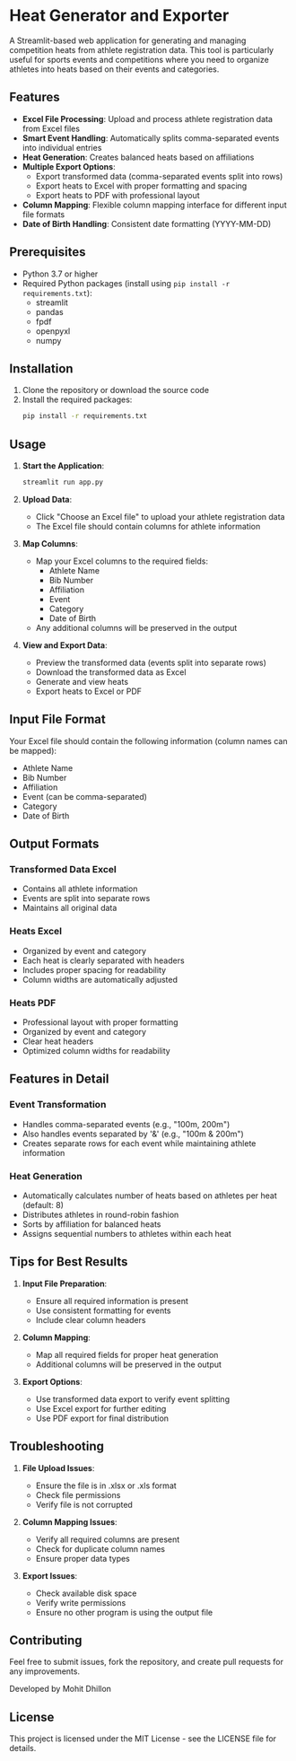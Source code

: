 # Heat Generator and Exporter

A Streamlit-based web application for generating and managing competition heats from athlete registration data. This tool is particularly useful for sports events and competitions where you need to organize athletes into heats based on their events and categories.

## Features

- **Excel File Processing**: Upload and process athlete registration data from Excel files
- **Smart Event Handling**: Automatically splits comma-separated events into individual entries
- **Heat Generation**: Creates balanced heats based on affiliations
- **Multiple Export Options**:
  - Export transformed data (comma-separated events split into rows)
  - Export heats to Excel with proper formatting and spacing
  - Export heats to PDF with professional layout
- **Column Mapping**: Flexible column mapping interface for different input file formats
- **Date of Birth Handling**: Consistent date formatting (YYYY-MM-DD)

## Prerequisites

- Python 3.7 or higher
- Required Python packages (install using `pip install -r requirements.txt`):
  - streamlit
  - pandas
  - fpdf
  - openpyxl
  - numpy

## Installation

1. Clone the repository or download the source code
2. Install the required packages:
   ```bash
   pip install -r requirements.txt
   ```

## Usage

1. **Start the Application**:
   ```bash
   streamlit run app.py
   ```

2. **Upload Data**:
   - Click "Choose an Excel file" to upload your athlete registration data
   - The Excel file should contain columns for athlete information

3. **Map Columns**:
   - Map your Excel columns to the required fields:
     - Athlete Name
     - Bib Number
     - Affiliation
     - Event
     - Category
     - Date of Birth
   - Any additional columns will be preserved in the output

4. **View and Export Data**:
   - Preview the transformed data (events split into separate rows)
   - Download the transformed data as Excel
   - Generate and view heats
   - Export heats to Excel or PDF

## Input File Format

Your Excel file should contain the following information (column names can be mapped):
- Athlete Name
- Bib Number
- Affiliation
- Event (can be comma-separated)
- Category
- Date of Birth

## Output Formats

### Transformed Data Excel
- Contains all athlete information
- Events are split into separate rows
- Maintains all original data

### Heats Excel
- Organized by event and category
- Each heat is clearly separated with headers
- Includes proper spacing for readability
- Column widths are automatically adjusted

### Heats PDF
- Professional layout with proper formatting
- Organized by event and category
- Clear heat headers
- Optimized column widths for readability

## Features in Detail

### Event Transformation
- Handles comma-separated events (e.g., "100m, 200m")
- Also handles events separated by '&' (e.g., "100m & 200m")
- Creates separate rows for each event while maintaining athlete information

### Heat Generation
- Automatically calculates number of heats based on athletes per heat (default: 8)
- Distributes athletes in round-robin fashion
- Sorts by affiliation for balanced heats
- Assigns sequential numbers to athletes within each heat

## Tips for Best Results

1. **Input File Preparation**:
   - Ensure all required information is present
   - Use consistent formatting for events
   - Include clear column headers

2. **Column Mapping**:
   - Map all required fields for proper heat generation
   - Additional columns will be preserved in the output

3. **Export Options**:
   - Use transformed data export to verify event splitting
   - Use Excel export for further editing
   - Use PDF export for final distribution

## Troubleshooting

1. **File Upload Issues**:
   - Ensure the file is in .xlsx or .xls format
   - Check file permissions
   - Verify file is not corrupted

2. **Column Mapping Issues**:
   - Verify all required columns are present
   - Check for duplicate column names
   - Ensure proper data types

3. **Export Issues**:
   - Check available disk space
   - Verify write permissions
   - Ensure no other program is using the output file

## Contributing

Feel free to submit issues, fork the repository, and create pull requests for any improvements.

Developed by Mohit Dhillon

## License

This project is licensed under the MIT License - see the LICENSE file for details. 